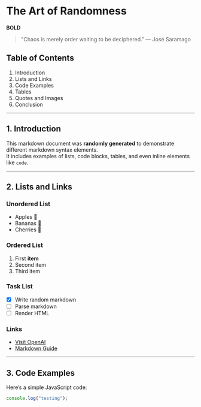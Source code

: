 # The Art of Randomness

**BOLD**

> "Chaos is merely order waiting to be deciphered." — José Saramago

## Table of Contents
1. Introduction
2. Lists and Links
3. Code Examples
4. Tables
5. Quotes and Images
6. Conclusion

---

## 1. Introduction

This markdown document was **randomly generated** to demonstrate different markdown syntax elements.  
It includes examples of lists, code blocks, tables, and even inline elements like `code`.

---

## 2. Lists and Links

### Unordered List
- Apples 🍎  
- Bananas 🍌  
- Cherries 🍒

### Ordered List
1. First **item**
2. Second item
3. Third item

### Task List
- [x] Write random markdown  
- [ ] Parse markdown  
- [ ] Render HTML  

### Links
- [Visit OpenAI](https://openai.com)
- [Markdown Guide](https://www.markdownguide.org/)

---

## 3. Code Examples

Here’s a simple JavaScript code:

```js
console.log("testing");
```
